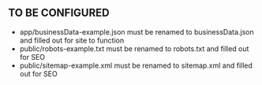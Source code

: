 ## TO BE CONFIGURED
* app/businessData-example.json must be renamed to businessData.json and filled out for site to function
* public/robots-example.txt must be renamed to robots.txt and filled out for SEO
* public/sitemap-example.xml must be renamed to sitemap.xml and filled out for SEO